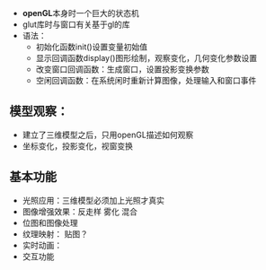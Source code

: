 - **openGL**本身时一个巨大的状态机
- glut库时与窗口有关基于gl的库
- 语法：
    - 初始化函数init()设置变量初始值
    - 显示回调函数display()图形绘制，观察变化，几何变化参数设置
    - 改变窗口回调函数：生成窗口，设置投影变换参数
    - 空闲回调函数：在系统闲时重新计算图像，处理输入和窗口事件

## 模型观察：
- 建立了三维模型之后，只用openGL描述如何观察
- 坐标变化，投影变化，视窗变换
## 基本功能
- 光照应用：三维模型必须加上光照才真实
- 图像增强效果：反走样 雾化 混合
- 位图和图像处理
- 纹理映射： 贴图？
- 实时动画：
- 交互功能